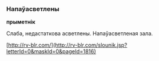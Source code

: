 ### Напаўасветлены
**прыметнік**

Слаба, недастаткова асветлены. Напаўасветленая зала.

<a rel="author">[http://rv-blr.com/](http://rv-blr.com/slounik.jsp?letterId=0&maskId=0&pageId=1816)</a>
